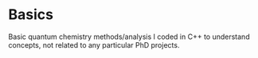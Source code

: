 # Basics
Basic quantum chemistry methods/analysis I coded in C++ to understand concepts, not related to any particular PhD projects. 
